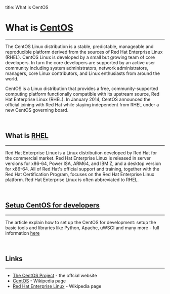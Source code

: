 title: What is CentOS

# What is [CentOS](https://www.centos.org/)
---

The CentOS Linux distribution is a stable, predictable, manageable and reproducible platform derived from the sources of Red Hat Enterprise Linux (RHEL). CentOS Linux is developed by a small but growing team of core developers. In turn the core developers are supported by an active user community including system administrators, network administrators, managers, core Linux contributors, and Linux enthusiasts from around the world.

CentOS  is a Linux distribution that provides a free, community-supported computing platform functionally compatible with its upstream source, Red Hat Enterprise Linux (RHEL). In January 2014, CentOS announced the official joining with Red Hat while staying independent from RHEL under a new CentOS governing board.

<br />

## What is [RHEL](https://en.wikipedia.org/wiki/Red_Hat_Enterprise_Linux)
---

Red Hat Enterprise Linux is a Linux distribution developed by Red Hat for the commercial market. Red Hat Enterprise Linux is released in server versions for x86-64, Power ISA, ARM64, and IBM Z, and a desktop version for x86-64. All of Red Hat's official support and training, together with the Red Hat Certification Program, focuses on the Red Hat Enterprise Linux platform. Red Hat Enterprise Linux is often abbreviated to RHEL.

<br />

## [Setup CentOS for developers](/how-to/setup-centos-for-development/)
---

The article explain how to set up the CentOS for development: setup the basic tools and libraries like Python, Apache, uWSGI and many more - full information [here](/how-to/setup-centos-for-development/)

<br />

## Links
---

- [The CentOS Project](https://www.centos.org/) - the offcial website
- [CentOS](https://en.wikipedia.org/wiki/CentOS) - Wikipedia page
- [Red Hat Enterprise Linux](https://en.wikipedia.org/wiki/Red_Hat_Enterprise_Linux) - Wikipedia page
